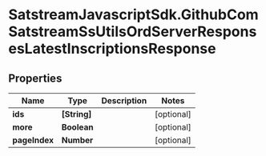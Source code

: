 # SatstreamJavascriptSdk.GithubComSatstreamSsUtilsOrdServerResponsesLatestInscriptionsResponse

## Properties
Name | Type | Description | Notes
------------ | ------------- | ------------- | -------------
**ids** | **[String]** |  | [optional] 
**more** | **Boolean** |  | [optional] 
**pageIndex** | **Number** |  | [optional] 
